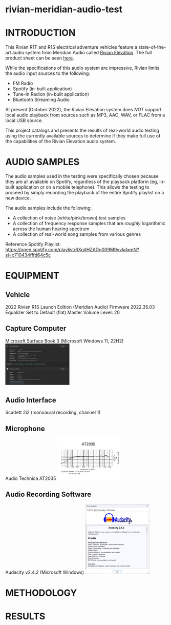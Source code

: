 # rivian-meridian-audio-test

# INTRODUCTION
This Rivian R1T and R1S electrical adventure vehicles feature a state-of-the-art audio system from Meridian Audio called [Rivian Elevation](https://www.meridian-audio.com/partners/rivian/). The full product sheet can be seen [here](https://www.meridian-audio.com/media/8d9e24b1af5e762/rivian-r1t-meridian-at-a-glance.pdf).

While the specifications of this audio system are impressive, Rivian limits the audio input sources to the following:
* FM Radio
* Spotify (in-built application)
* Tune-In Radion (in-built application)
* Bluetooth Streaming Audio

At present (October 2022), the Rivian Elevation system does *NOT* support local audio playback from sources such as MP3, AAC, WAV, or FLAC from a local USB source.

This project catalogs and presents the results of real-world audio testing using the currently available sources to determine if they make full use of the capabilities of the Rivian Elevation audio system. 

# AUDIO SAMPLES
The audio samples used in the testing were specifically chosen because they are all available on Spotify, regardless of the playback platform (eg, in-built application or on a mobile telephone).  This allows the testing to proceed by simply recording the playback of the entire Spotify playlist on a new device.

The audio samples include the following:
* A collection of noise (white/pink/brown) test samples
* A collection of frequency response samples that are *roughly* logarithmic across the human hearing spectrum
* A collection of real-world song samples from various genres

Reference Spotify Playlist: https://open.spotify.com/playlist/6XqitHZADq009M9vvkdxmN?si=c710434fffd64c5c

# EQUIPMENT
## Vehicle
2022 Rivian R1S Launch Edition (Meridian Audio)
Firmware 2022.35.03
Equalizer Set to Default (flat)
Master Volume Level: 20

## Capture Computer
Microsoft Surface Book 3 (Microsoft Windows 11, 22H2)
<img src="images/surface_book_id_information.png" alt="MS Surface Book ID Information" width="200"/>

## Audio Interface
Scarlett 2i2 (monoaural recording, channel 1)

## Microphone
Audio Technica AT2035
<img src="images/at2035_freq.jpg" alt="AT2035 Frequency Response" width="200"/>

## Audio Recording Software
Audacity v2.4.2 (Microsoft Windows)
<img src="images/audacity_version.png" alt="Audacity Version" width="200"/>

# METHODOLOGY

# RESULTS
